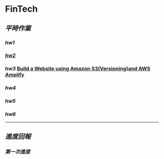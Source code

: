 # FinTech
## *平時作業*
### *hw1*
### [*hw2*](https://www.youtube.com/watch?v=2R5UBtN_2SM&feature=youtu.be)
### *hw3*   [Build a Website using Amazon S3(Versioning)and AWS Amplify](https://www.youtube.com/watch?v=9P9PlCctCDQ)
### *hw4*
### *hw5*
### *hw6*
---
## *進度回報*
### *第一次進度*
